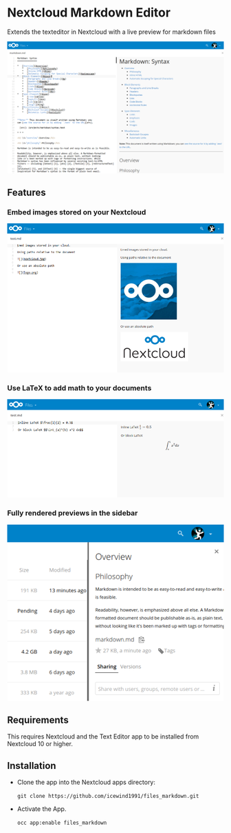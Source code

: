 Nextcloud Markdown Editor
=================

Extends the texteditor in Nextcloud with a live preview for markdown files

![Markdown Editor](screenshots/editor.png)

Features
---

### Embed images stored on your Nextcloud

![Embed Images](screenshots/embed.png)

### Use LaTeX to add math to your documents

![LaTeX math](screenshots/math.png)

### Fully rendered previews in the sidebar
 
 ![Sidebar previews](screenshots/preview.png)

Requirements
---

This requires Nextcloud and the Text Editor app to be installed from Nextcloud 10 or higher.

Installation
---

- Clone the app into the Nextcloud apps directory:

    ``git clone https://github.com/icewind1991/files_markdown.git``

- Activate the App.

    ``occ app:enable files_markdown``
